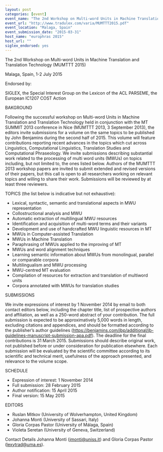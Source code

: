 ```yaml
---
layout: post
categories: [event]
event_name: "The 2nd Workshop on Multi-word Units in Machine Translation and Translation Technology (MUMTTT 2015)"
event_url: "http://www.tradulex.com/varia/MUMTTT2015.pdf"
event_location: "Malaga, Spain"
event_submission_date: "2015-03-31"
host_name: "europhras 2015"
host_url: ""
siglex_endorsed: yes
---
```

The 2nd Workshop on Multi-word Units in Machine Translation and Translation Technology (MUMTTT 2015)

Malaga, Spain, 1-2 July 2015

Endorsed by:

SIGLEX, the Special Interest Group on the Lexicon of the ACL
PARSEME, the European IC1207 COST Action

BAKGROUND 

Following the successful workshop on Multi-word Units in Machine Translation and Translation Technology held in conjunction with the MT SUMMIT 2013 conference in Nice (MUMTTT 2013, 3 September 2013), the editors invite submissions for a volume on the same topics to be published by John Benjamins during the second half of 2015.
This volume will feature contributions reporting recent advances in the topics which cut across Linguistics, Computational Linguistics, Translation Studies and Computational Phraseology. We invite submissions describing substantial work related to the processing of multi word units (MWUs) on topics including, but not limited to, the ones listed below. Authors of the MUMTTT 2013 workshop papers are invited to submit extended and revised versions of their papers, but this call is open to all researchers working on relevant topics and willing to share their work. Submissions will be reviewed by at least three reviewers.

TOPICS (the list below is indicative but not exhaustive):
 * Lexical, syntactic, semantic and translational aspects in MWU representation
 * Collostructional analysis and MWU
 * Automatic extraction of multilingual MWU resources
 * Identification and acquisition of multi-word terms and their variants
 * Development and use of handcrafted MWU linguistic resources in MT
 * MWUs in Computer-assisted Translation
 * MWUs in Machine Translation
 * Paraphrasing of MWUs applied to the improving of MT
 * MWUs and word alignment techniques
 * Learning semantic information about MWUs from monolingual, parallel or comparable corpora
 * Multilingualism and MWU processing
 * MWU-centred MT evaluation
 * Compilation of resources for extraction and translation of multiword units
 * Corpora annotated with MWUs for translation studies

SUBMISSIONS 

We invite expressions of interest by 1 November 2014 by email to both contact editors below, including the chapter title, list of prospective authors and affiliation, as well as a 250-word abstract of your contribution.
The full submission is expected to be approximatively 5,000 words in length, excluding citations and appendices, and should be formatted according to the publisher’s author guidelines (<https://benjamins.com/jbp/additional/jb-guidelines-manuscript-submission-apa.pdf>). The deadline for the final contributions is 31 March 2015.
Submissions should describe original work, not published before or under consideration for publication elsewhere. Each submission will be evaluated by the scientific committee according to its scientific and technical merit, usefulness of the approach presented, and relevance to the volume scope.

SCHEDULE
 * Expression of interest: 1 November 2014
 * Full submission: 28 February 2015
 * Author notification: 15 April 2015
 * Final version: 15 May 2015

EDITORS
 * Ruslan Mitkov (University of Wolverhampton, United Kingdom)
 * Johanna Monti (University of Sassari, Italy)
 * Gloria Corpas Pastor (University of Málaga, Spain)
 * Violeta Seretan (University of Geneva, Switzerland)

Contact Details
Johanna Monti (jmonti@uniss.it) and Gloria Corpas Pastor (lexytrad@uma.es).
